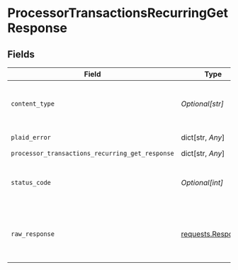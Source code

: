 # ProcessorTransactionsRecurringGetResponse


## Fields

| Field                                                                                 | Type                                                                                  | Required                                                                              | Description                                                                           |
| ------------------------------------------------------------------------------------- | ------------------------------------------------------------------------------------- | ------------------------------------------------------------------------------------- | ------------------------------------------------------------------------------------- |
| `content_type`                                                                        | *Optional[str]*                                                                       | :heavy_check_mark:                                                                    | HTTP response content type for this operation                                         |
| `plaid_error`                                                                         | dict[str, *Any*]                                                                      | :heavy_minus_sign:                                                                    | Error response                                                                        |
| `processor_transactions_recurring_get_response`                                       | dict[str, *Any*]                                                                      | :heavy_minus_sign:                                                                    | OK                                                                                    |
| `status_code`                                                                         | *Optional[int]*                                                                       | :heavy_check_mark:                                                                    | HTTP response status code for this operation                                          |
| `raw_response`                                                                        | [requests.Response](https://requests.readthedocs.io/en/latest/api/#requests.Response) | :heavy_minus_sign:                                                                    | Raw HTTP response; suitable for custom response parsing                               |